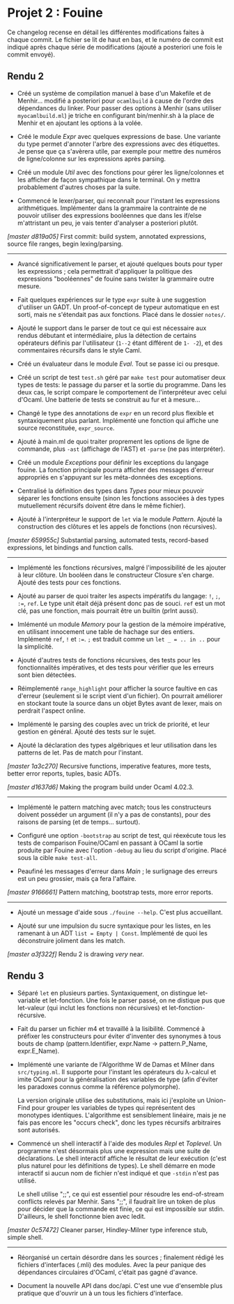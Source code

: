 # Projet 2 : Fouine

Ce changelog recense en détail les différentes modifications faites à chaque
commit. Le fichier se lit de haut en bas, et le numéro de commit est indiqué
après chaque série de modifications (ajouté a posteriori une fois le commit
envoyé).

## Rendu 2

* Créé un système de compilation manuel à base d'un Makefile et de Menhir...
  modifié a posteriori pour `ocamlbuild` à cause de l'ordre des dépendances du
  linker. Pour passer des options à Menhir (sans utiliser `myocamlbuild.ml`)
  je triche en configurant bin/menhir.sh à la place de Menhir et en ajoutant
  les options à la volée.

* Créé le module *Expr* avec quelques expressions de base. Une variante du type
  permet d'annoter l'arbre des expressions avec des étiquettes. Je pense que ça
  s'avèrera utile, par exemple pour mettre des numéros de ligne/colonne sur les
  expressions après parsing.

* Créé un module *Util* avec des fonctions pour gérer les ligne/colonnes et les
  afficher de façon sympathique dans le terminal. On y mettra probablement
  d'autres choses par la suite.

* Commencé le lexer/parser, qui reconnaît pour l'instant les expressions
  arithmétiques. Implémenter dans la grammaire la contrainte de ne pouvoir
  utiliser des expressions booléennes que dans les if/else m'attristant un peu,
  je vais tenter d'analyser a posteriori plutôt.

*[master d819a05]*
	First commit: build system, annotated expressions, source file ranges,
	begin lexing/parsing.

---

* Avancé significativement le parser, et ajouté quelques bouts pour typer les
  expressions ; cela permettrait d'appliquer la politique des expressions
  "booléennes" de fouine sans twister la grammaire outre mesure.

* Fait quelques expériences sur le type `expr` suite à une suggestion
  d'utiliser un GADT. Un proof-of-concept de typeur automatique en est sorti,
  mais ne s'étendait pas aux fonctions. Placé dans le dossier `notes/`.

* Ajouté le support dans le parser de tout ce qui est nécessaire aux rendus
  débutant et intermédiaire, plus la détection de certains opérateurs définis
  par l'utilisateur (`1--2` étant différent de `1- -2`), et des commentaires
  récursifs dans le style Caml.

* Créé un évaluateur dans le module *Eval*. Tout se passe ici ou presque.

* Créé un script de test `test.sh` géré par `make test` pour automatiser deux
  types de tests: le passage du parser et la sortie du programme. Dans les deux
  cas, le script compare le comportement de l'interpréteur avec celui d'Ocaml.
  Une batterie de tests se construit au fur et à mesure...

* Changé le type des annotations de `expr` en un record plus flexible et
  syntaxiquement plus parlant. Implémenté une fonction qui affiche une source
  reconstituée, `expr_source`.

* Ajouté à main.ml de quoi traiter proprement les options de ligne de commande,
  plus `-ast` (affichage de l'AST) et `-parse` (ne pas interpréter).

* Créé un module *Exceptions* pour définir les exceptions du langage fouine.
  La fonction principale pourra afficher des messages d'erreur appropriés en
  s'appuyant sur les méta-données des exceptions.

* Centralisé la définition des types dans *Types* pour mieux pouvoir séparer
  les fonctions ensuite (sinon les fonctions associées à des types mutuellement
  récursifs doivent être dans le même fichier).

* Ajouté à l'interpréteur le support de `let` via le module *Pattern*. Ajouté
  la construction des clôtures et les appels de fonctions (non récursives).

*[master 659955c]*
	Substantial parsing, automated tests, record-based expressions, let
	bindings and function calls.

---

* Implémenté les fonctions récursives, malgré l'impossibilité de les ajouter à
  leur clôture. Un booléen dans le constructeur Closure s'en charge. Ajouté des
  tests pour ces fonctions.

* Ajouté au parser de quoi traiter les aspects impératifs du langage: `!`, `;`,
  `:=`, `ref`. Le type unit était déjà présent donc pas de souci. `ref` est un
  mot clé, pas une fonction, mais pourrait être un builtin (prInt aussi).

* Imlémenté un module *Memory* pour la gestion de la mémoire impérative, en
  utilisant innocement une table de hachage sur des entiers. Implémenté `ref`,
  `!` et `:=`. `;` est traduit comme un `let _ = .. in ..` pour la simplicité.

* Ajouté d'autres tests de fonctions récursives, des tests pour les
  fonctionnalités impératives, et des tests pour vérifier que les erreurs sont
  bien détectées.

* Réimplementé `range_highlight` pour afficher la source faultive en cas
  d'erreur (seulement si le script vient d'un fichier). On pourrait améliorer
  en stockant toute la source dans un objet Bytes avant de lexer, mais on
  perdrait l'aspect online.

* Implémenté le parsing des couples avec un trick de priorité, et leur gestion
  en général. Ajouté des tests sur le sujet.

* Ajouté la déclaration des types algébriques et leur utilisation dans les
  patterns de let. Pas de match pour l'instant.

*[master 1a3c270]*
	Recursive functions, imperative features, more tests, better error
	reports, tuples, basic ADTs.

*[master d1637d6]*
	Making the program build under Ocaml 4.02.3.

---

* Implémenté le pattern matching avec match; tous les constructeurs doivent
  posséder un argument (il n'y a pas de constants), pour des raisons de parsing
  (et de temps... surtout).

* Configuré une option `-bootstrap` au script de test, qui réexécute tous les
  tests de comparison Fouine/OCaml en passant à OCaml la sortie produite par
  Fouine avec l'option `-debug` au lieu du script d'origine. Placé sous la
  cible `make test-all`.

* Peaufiné les messages d'erreur dans *Main* ; le surlignage des erreurs est un
  peu grossier, mais ça fera l'affaire.

*[master 9166661]*
	Pattern matching, bootstrap tests, more error reports.

---

* Ajouté un message d'aide sous `./fouine --help`. C'est plus accueillant.

* Ajouté sur une impulsion du sucre syntaxique pour les listes, en les ramenant
  à un ADT `list = Empty | Const`. Implémenté de quoi les déconstruire joliment
  dans les match.

*[master a3f322f]*
	Rendu 2 is drawing *very* near.

## Rendu 3

* Séparé `let` en plusieurs parties. Syntaxiquement, on distingue let-variable
  et let-fonction. Une fois le parser passé, on ne distique pus que let-valeur
  (qui inclut les fonctions non récursives) et let-fonction-récursive.

* Fait du parser un fichier m4 et travaillé à la lisibilité. Commencé à
  préfixer les constructeurs pour éviter d'inventer des synonymes à tous bouts
  de champ (pattern.Identifier, expr.Name -> pattern.P_Name, expr.E_Name).

* Implémenté une variante de l'Algorithme W de Damas et Milner dans
  `src/typing.ml`. Il supporte pour l'instant les opérateurs du λ-calcul et
  imite OCaml pour la généralisation des variables de type (afin d'éviter les
  paradoxes connus comme la référence polymorphe).

  La version originale utilise des substitutions, mais ici j'exploite un
  Union-Find pour grouper les variables de types qui représentent des monotypes
  identiques. L'algorithme est sensiblement linéaire, mais je ne fais pas
  encore les "occurs check", donc les types récursifs arbitraires sont
  autorisés.

* Commencé un shell interactif à l'aide des modules *Repl* et *Toplevel*. Un
  programme n'est désormais plus une expression mais une suite de déclarations.
  Le shell interactif affiche le résultat de leur exécution (c'est plus naturel
  pour les définitions de types). Le shell démarre en mode interactif si aucun
  nom de fichier n'est indiqué et que `-stdin` n'est pas utilisé.

  Le shell utilise ";;", ce qui est essentiel pour résoudre les end-of-stream
  conflicts relevés par Menhir. Sans ";;", il faudrait lire un token de plus
  pour décider que la commande est finie, ce qui est impossible sur stdin.
  D'ailleurs, le shell fonctionne bien avec ledit.

*[master 0c57472]*
	Cleaner parser, Hindley-Milner type inference stub, simple shell.

---

* Réorganisé un certain désordre dans les sources ; finalement rédigé les
  fichiers d'interfaces (.mli) des modules. Avec la peur panique des
  dépendances circulaires d'OCaml, c'était pas gagné d'avance.

* Document la nouvelle API dans doc/api. C'est une vue d'ensemble plus pratique
  que d'ouvrir un à un tous les fichiers d'interface.

